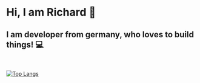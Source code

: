 # Hi, I am Richard 👋

## I am developer from germany, who loves to build things! 💻

<br/>

[![Top Langs](https://github-readme-stats.vercel.app/api/top-langs/?username=RichardMEN11&theme=dark)](https://github.com/anuraghazra/github-readme-stats)
